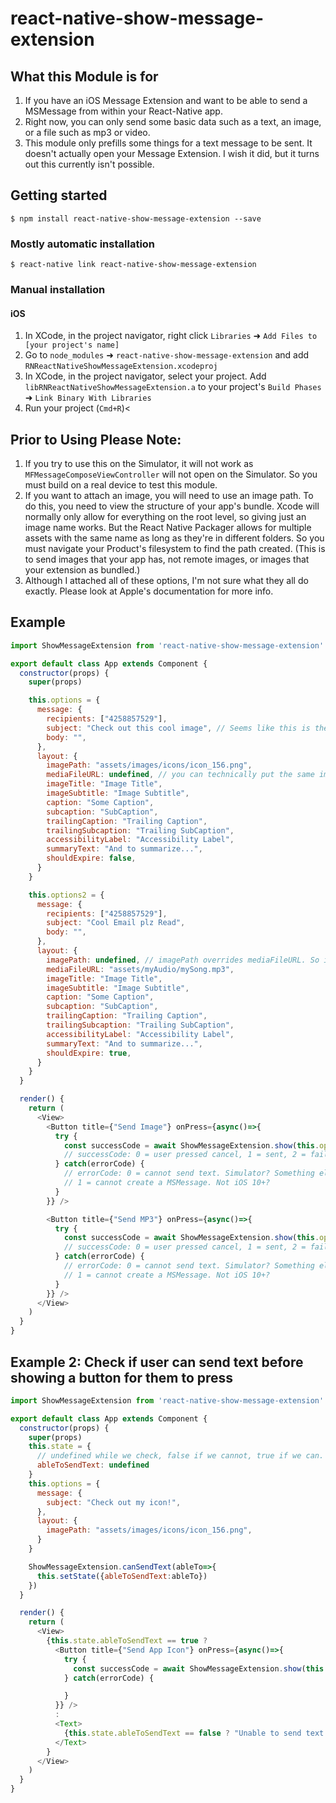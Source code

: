 
# react-native-show-message-extension

## What this Module is for
1. If you have an iOS Message Extension and want to be able to send a MSMessage from within your React-Native app.
2. Right now, you can only send some basic data such as a text, an image, or a file such as mp3 or video.
3. This module only prefills some things for a text message to be sent. It doesn't actually open your Message Extension. I wish it did, but it turns out this currently isn't possible.

## Getting started

`$ npm install react-native-show-message-extension --save`

### Mostly automatic installation

`$ react-native link react-native-show-message-extension`

### Manual installation


#### iOS

1. In XCode, in the project navigator, right click `Libraries` ➜ `Add Files to [your project's name]`
2. Go to `node_modules` ➜ `react-native-show-message-extension` and add `RNReactNativeShowMessageExtension.xcodeproj`
3. In XCode, in the project navigator, select your project. Add `libRNReactNativeShowMessageExtension.a` to your project's `Build Phases` ➜ `Link Binary With Libraries`
4. Run your project (`Cmd+R`)<

## Prior to Using Please Note:
1. If you try to use this on the Simulator, it will not work as ```MFMessageComposeViewController``` will not open on the Simulator. So you must build on a real device to test this module.
2. If you want to attach an image, you will need to use an image path. To do this, you need to view the structure of your app's bundle. Xcode will normally only allow for everything on the root level, so giving just an image name works. But the React Native Packager allows for multiple assets with the same name as long as they're in different folders. So you must navigate your Product's filesystem to find the path created. (This is to send images that your app has, not remote images, or images that your extension as bundled.)
3. Although I attached all of these options, I'm not sure what they all do exactly. Please look at Apple's documentation for more info.

## Example
```javascript
import ShowMessageExtension from 'react-native-show-message-extension'

export default class App extends Component {
  constructor(props) {
    super(props)

    this.options = {
      message: {
        recipients: ["4258857529"],
        subject: "Check out this cool image", // Seems like this is the message that shows in the text
        body: "",
      },
      layout: {
        imagePath: "assets/images/icons/icon_156.png",
        mediaFileURL: undefined, // you can technically put the same imagePath here instead of above and it'll work the same, But here you can add other assets like audio or video instead.
        imageTitle: "Image Title",
        imageSubtitle: "Image Subtitle",
        caption: "Some Caption",
        subcaption: "SubCaption",
        trailingCaption: "Trailing Caption",
        trailingSubcaption: "Trailing SubCaption",
        accessibilityLabel: "Accessibility Label",
        summaryText: "And to summarize...",
        shouldExpire: false,
      }
    }

    this.options2 = {
      message: {
        recipients: ["4258857529"],
        subject: "Cool Email plz Read",
        body: "",
      },
      layout: {
        imagePath: undefined, // imagePath overrides mediaFileURL. So if you have both, only the image will show.
        mediaFileURL: "assets/myAudio/mySong.mp3",
        imageTitle: "Image Title",
        imageSubtitle: "Image Subtitle",
        caption: "Some Caption",
        subcaption: "SubCaption",
        trailingCaption: "Trailing Caption",
        trailingSubcaption: "Trailing SubCaption",
        accessibilityLabel: "Accessibility Label",
        summaryText: "And to summarize...",
        shouldExpire: true,
      }
    }
  }

  render() {
    return (
      <View>
        <Button title={"Send Image"} onPress={async()=>{
          try {
            const successCode = await ShowMessageExtension.show(this.options)
            // successCode: 0 = user pressed cancel, 1 = sent, 2 = failed
          } catch(errorCode) {
            // errorCode: 0 = cannot send text. Simulator? Something else?
            // 1 = cannot create a MSMessage. Not iOS 10+?
          }
        }} />

        <Button title={"Send MP3"} onPress={async()=>{
          try {
            const successCode = await ShowMessageExtension.show(this.options2)
            // successCode: 0 = user pressed cancel, 1 = sent, 2 = failed
          } catch(errorCode) {
            // errorCode: 0 = cannot send text. Simulator? Something else?
            // 1 = cannot create a MSMessage. Not iOS 10+?
          }
        }} />
      </View>
    )
  }
}
```





## Example 2: Check if user can send text before showing a button for them to press
```javascript
import ShowMessageExtension from 'react-native-show-message-extension'

export default class App extends Component {
  constructor(props) {
    super(props)
    this.state = {
      // undefined while we check, false if we cannot, true if we can.
      ableToSendText: undefined
    }
    this.options = {
      message: {
        subject: "Check out my icon!",
      },
      layout: {
        imagePath: "assets/images/icons/icon_156.png",
      }
    }

    ShowMessageExtension.canSendText(ableTo=>{
      this.setState({ableToSendText:ableTo})
    })
  }

  render() {
    return (
      <View>
        {this.state.ableToSendText == true ?
          <Button title={"Send App Icon"} onPress={async()=>{
            try {
              const successCode = await ShowMessageExtension.show(this.options)
            } catch(errorCode) {

            }
          }} />
          :
          <Text>
            {this.state.ableToSendText == false ? "Unable to send text using this device" : "..."}
          </Text>
        }
      </View>
    )
  }
}
```
